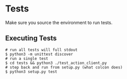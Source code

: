 # Tests

Make sure you source the environment to run tests.

## Executing Tests

```
# run all tests will full stdout
$ python3 -m unittest discover
# run a single test
$ cd tests && python3 ./test_action_client.py
# step back and run from setup.py (what colcon does)
$ python3 setup.py test
```

